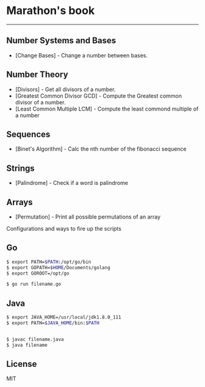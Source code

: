 # Marathon's book
---

## Number Systems and Bases
* [Change Bases] - Change a number between bases.

## Number Theory
* [Divisors] - Get all divisors of a number. 
* [Greatest Common Divisor GCD] - Compute the Greatest common divisor of a number.
* [Least Common Multiple LCM] - Compute the least commond multiple of a number

## Sequences
* [Binet's Algorithm]  - Calc the nth number of the fibonacci sequence


## Strings
* [Palindrome]  - Check if a word is palindrome


## Arrays
* [Permutation]  - Print all possible permutations of an array


Configurations and ways to fire up the scripts

## Go

```sh
$ export PATH=$PATH:/opt/go/bin
$ export GOPATH=$HOME/Documents/golang
$ export GOROOT=/opt/go

$ go run filename.go

```

## Java

```sh
$ export JAVA_HOME=/usr/local/jdk1.8.0_111
$ export PATH=$JAVA_HOME/bin:$PATH


$ javac filename.java
$ java filename
```


License
----

MIT


